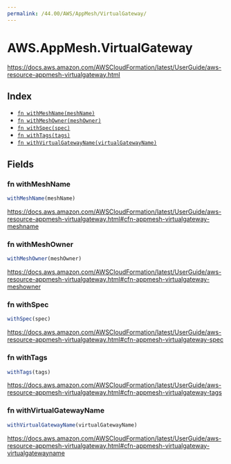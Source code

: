 ```yaml
---
permalink: /44.00/AWS/AppMesh/VirtualGateway/
---
```


# AWS.AppMesh.VirtualGateway

https://docs.aws.amazon.com/AWSCloudFormation/latest/UserGuide/aws-resource-appmesh-virtualgateway.html

## Index

* [`fn withMeshName(meshName)`](#fn-withmeshname)
* [`fn withMeshOwner(meshOwner)`](#fn-withmeshowner)
* [`fn withSpec(spec)`](#fn-withspec)
* [`fn withTags(tags)`](#fn-withtags)
* [`fn withVirtualGatewayName(virtualGatewayName)`](#fn-withvirtualgatewayname)

## Fields

### fn withMeshName

```ts
withMeshName(meshName)
```

https://docs.aws.amazon.com/AWSCloudFormation/latest/UserGuide/aws-resource-appmesh-virtualgateway.html#cfn-appmesh-virtualgateway-meshname

### fn withMeshOwner

```ts
withMeshOwner(meshOwner)
```

https://docs.aws.amazon.com/AWSCloudFormation/latest/UserGuide/aws-resource-appmesh-virtualgateway.html#cfn-appmesh-virtualgateway-meshowner

### fn withSpec

```ts
withSpec(spec)
```

https://docs.aws.amazon.com/AWSCloudFormation/latest/UserGuide/aws-resource-appmesh-virtualgateway.html#cfn-appmesh-virtualgateway-spec

### fn withTags

```ts
withTags(tags)
```

https://docs.aws.amazon.com/AWSCloudFormation/latest/UserGuide/aws-resource-appmesh-virtualgateway.html#cfn-appmesh-virtualgateway-tags

### fn withVirtualGatewayName

```ts
withVirtualGatewayName(virtualGatewayName)
```

https://docs.aws.amazon.com/AWSCloudFormation/latest/UserGuide/aws-resource-appmesh-virtualgateway.html#cfn-appmesh-virtualgateway-virtualgatewayname